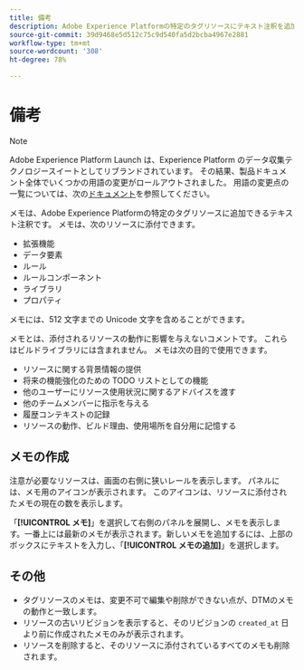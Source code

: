 ```yaml
---
title: 備考
description: Adobe Experience Platformの特定のタグリソースにテキスト注釈を追加する方法を説明します。
source-git-commit: 39d9468e5d512c75c9d540fa5d2bcba4967e2881
workflow-type: tm+mt
source-wordcount: '308'
ht-degree: 78%

---
```


# 備考

>[!NOTE]
>
>Adobe Experience Platform Launch は、Experience Platform のデータ収集テクノロジースイートとしてリブランドされています。 その結果、製品ドキュメント全体でいくつかの用語の変更がロールアウトされました。 用語の変更点の一覧については、次の[ドキュメント](../../term-updates.md)を参照してください。

メモは、Adobe Experience Platformの特定のタグリソースに追加できるテキスト注釈です。 メモは、次のリソースに添付できます。

* 拡張機能
* データ要素
* ルール
* ルールコンポーネント
* ライブラリ
* プロパティ

メモには、512 文字までの Unicode 文字を含めることができます。

メモとは、添付されるリソースの動作に影響を与えないコメントです。 これらはビルドライブラリには含まれません。 メモは次の目的で使用できます。

* リソースに関する背景情報の提供
* 将来の機能強化のための TODO リストとしての機能
* 他のユーザーにリソース使用状況に関するアドバイスを渡す
* 他のチームメンバーに指示を与える
* 履歴コンテキストの記録
* リソースの動作、ビルド理由、使用場所を自分用に記憶する

## メモの作成

注意が必要なリソースは、画面の右側に狭いレールを表示します。 パネルには、メモ用のアイコンが表示されます。 このアイコンは、リソースに添付されたメモの現在の数を表示します。

「**[!UICONTROL メモ]**」を選択して右側のパネルを展開し、メモを表示します。一番上には最新のメモが表示されます。新しいメモを追加するには、上部のボックスにテキストを入力し、「**[!UICONTROL メモの追加]**」を選択します。

## その他

* タグリソースのメモは、変更不可で編集や削除ができない点が、DTMのメモの動作と一致します。
* リソースの古いリビジョンを表示すると、そのリビジョンの `created_at` 日より前に作成されたメモのみが表示されます。
* リソースを削除すると、そのリソースに添付されているすべてのメモも削除されます。
